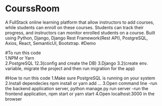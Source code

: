 # CourssRoom
A FullStack online learning platform that allow instructors to add courses, while students can enroll on these courses.
Students can track their progress, and instructors can monitor enrolled students on a course.
Built using Python, Django, Django Rest Framework(Rest API), PostgreSQL, Axios, React, SemanticUI, Bootstrap.
#Demo

#To run this code <br/>
1.NPM or Yarn <br/>
2.PostgreSQL 12.3(config and create the DB)
3.Django 3.2(create env. variable, migrate the project and then run migration for the app)

#How to run this code
1.Make sure PostgreSQL is running on your system
2.Install dependecies npm install or yarn add ...
3.Open command line
-run the backend application server, python manage.py run server
-run the frontend application, npm start or yarn start
4.Open localhost:3000 in the browser
